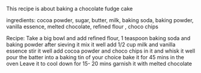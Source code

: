 This recipe is about baking a chocolate fudge cake

ingredients:
cocoa powder, sugar, butter, milk, baking soda, baking powder, vanilla essence, melted chocolate, refined flour , choco chips

Recipe:
Take a big bowl and add refined flour, 1 teaspoon baking soda and baking powder after sieving it
mix it well
add 1/2 cup milk and vanilla essence 
stir it well
add cocoa powder and choco chips in it and whisk it well
pour the batter into a baking tin of your choice
bake it for 45 mins in the oven
Leave it to cool down for 15- 20 mins
garnish it with melted chocolate
